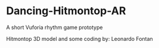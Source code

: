 # Dancing-Hitmontop-AR
A short Vuforia rhythm game prototype

Hitmontop 3D model and some coding by: Leonardo Fontan
